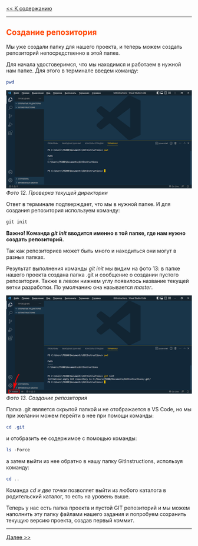 <style>h2{color:#ff4800}</style>

[<< К содержанию](readme.md)

---

## Создание репозитория

Мы уже создали папку для нашего проекта, и теперь можем создать репозиторий непосредственно в этой папке.

Для начала удостоверимся, что мы находимся и работаем в нужной нам папке. Для этого в терминале введем команду:

```powershell
pwd
```

![Настройка GIT](image/12.png)
_Фото 12. Проверка текущей директории_

Ответ в терминале подтверждает, что мы в нужной папке. И для создания репозитория используем команду:

```powershell
git init
```

**Важно! Команда _git init_ вводится именно в той папке, где нам нужно создать репозиторий.**

Так как репозиториев может быть много и находиться они могут в разных папках.

Результат выполнения команды _git init_ мы видим на фото 13: в папке нашего проекта создана папка .git и сообщение о создании пустого репозитория. Также в левом нижнем углу появилось название текущей ветки разработки. По умолчанию она называется _master_.

![Настройка GIT](image/13.png)
_Фото 13. Создание репозитория_

Папка .git является скрытой папкой и не отображается в VS Code, но мы при желании можем перейти в нее при помощи команды:

```powershell
cd .git
```

и отобразить ее содержимое с помощью команды:

```powershell
ls -Force
```

а затем выйти из нее обратно в нашу папку GitInstructions, используя команду:

```powershell
cd ..
```

Команда _cd и две точки_ позволяет выйти из любого каталога в родительский каталог, то есть на уровень выше.

Теперь у нас есть папка проекта и пустой GIT репозиторий и мы можем наполнить эту папку файлами нашего задания и попробуем сохранить текущую версию проекта, создав первый _коммит_.

---

[Далее >>](creating-commit.md)
